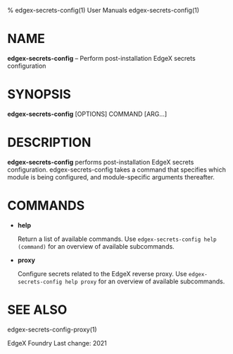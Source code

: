 % edgex-secrets-config(1) User Manuals edgex-secrets-config(1)

# NAME

**edgex-secrets-config** – Perform post-installation EdgeX secrets configuration

# SYNOPSIS

**edgex-secrets-config** [OPTIONS] COMMAND [ARG...]

# DESCRIPTION

**edgex-secrets-config** performs post-installation EdgeX secrets configuration. edgex-secrets-config takes a command that specifies which module is being configured, and module-specific arguments thereafter.

# COMMANDS

  * **help**

    Return a list of available commands. Use `edgex-secrets-config help (command)` for an overview of available subcommands.

  * **proxy**

    Configure secrets related to the EdgeX reverse proxy.  Use `edgex-secrets-config help proxy` for an overview of available subcommands.

# SEE ALSO

edgex-secrets-config-proxy(1)

EdgeX Foundry Last change: 2021